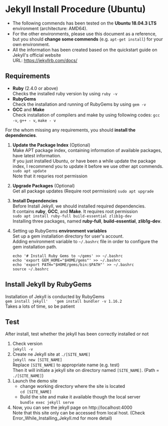 # Jekyll Install Procedure (Ubuntu)
- The following commends has been tested on the **Ubuntu 18.04.3 LTS** environment
  (architecture: AMD64).
- For the other environments, please use this document as a reference, 
  but you should **change some commends** (e.g. `apt-get install`) for your own environment.
- All the information has been created based on the quickstart guide on Jekyll's official website  
  URL: https://jekyllrb.com/docs/

## Requirements
- **Ruby** (2.4.0 or above)  
  Checks the installed ruby version by using `ruby -v`
- **RubyGems**  
  Check the installation and running of RubyGems by using `gem -v`
- **GCC** and **Make**  
  Check installation of compilers and make by using following codes: `gcc -v`, `g++ - v`, `make - v`</br>  

For the whom missing any requirements, you should **install the dependencies**.
1. **Update the Package Index** (Optional)  
   Make APT package index, containing information of available packages, have latest information.  
   If you just installed Ubuntu, or have been a while update the package index, I recommend you to update it before we use other apt commends.  
   `sudo apt update`  
   Note that it requries root permission
2. **Upgrade Packages** (Optional)  
   Get all package updates (Require root permission)
   `sudo apt upgrade`
3. **Install Dependencies**  
   Before Install Jekyll, we should installed required dependencies.  
   It contains **ruby**, **GCC**, and **Make**. It requires root permission  
   `sudo apt install ruby-full build-essential zlib1g-dev`  
   Installing three packages, named **ruby-full**, **build-essential**, **zlib1g-dev**.
4. Setting up RubyGems **environment variables**  
   Set up a gem installation directory for user's account.  
   Adding environment variable to `~/.bashrc` file in order to configure the gem installation path.  

   ```
   echo '# Install Ruby Gems to ~/gems' >> ~/.bashrc
   echo 'export GEM_HOME="$HOME/gems"' >> ~/.bashrc
   echo 'export PATH="$HOME/gems/bin:$PATH"' >> ~/.bashrc
   source ~/.bashrc
   ```

## Install Jekyll by RubyGems
Installation of Jekyll is conducted by RubyGems  
`gem install jekyll'  
'gem install bundler -v 1.16.2`  
Takes a lots of time, so be patient

## Test
After install, test whether the jekyll has been correctly installed or not
1. Check version  
   `jekyll -v`  
2. Create ne Jekyll site at `./[SITE_NAME]`  
   `jekyll new [SITE_NAME]`  
   Replace `[SITE_NAME]` to appropriate name (e.g. test)  
   Then it will initiate a jekyll site on directory named `[SITE_NAME]`. (Path = `./[SITE_NAME]`)
3. Launch the demo site
   - change working directory where the site is located  
     `cd [SITE_NAME]`
   - Build the site and make it available though the local server  
     `bundle exec jekyll serve`
4. Now, you can see the jekyll page on http://localhost:4000  
   Note that this site only can be accessed from local host.
   (Check Error_While_Installing_Jekyll.md for more detail)
